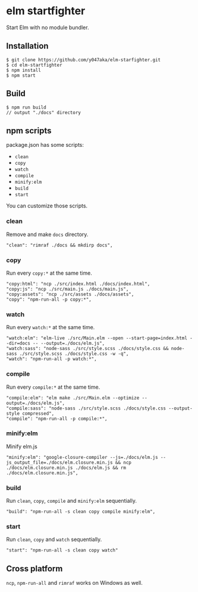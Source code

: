 # elm startfighter

Start Elm with no module bundler.


## Installation

```
$ git clone https://github.com/y047aka/elm-starfighter.git
$ cd elm-startfighter
$ npm install
$ npm start
```


## Build

```
$ npm run build
// output "./docs" directory
```


## npm scripts

package.json has some scripts:

- `clean`
- `copy`
- `watch`
- `compile`
- `minify:elm`
- `build`
- `start`

You can customize those scripts.

### clean

Remove and make `docs` directory.

```
"clean": "rimraf ./docs && mkdirp docs",
```

### copy

Run every `copy:*` at the same time.

```
"copy:html": "ncp ./src/index.html ./docs/index.html",
"copy:js": "ncp ./src/main.js ./docs/main.js",
"copy:assets": "ncp ./src/assets ./docs/assets",
"copy": "npm-run-all -p copy:*",
```

### watch

Run every `watch:*` at the same time.

```
"watch:elm": "elm-live ./src/Main.elm --open --start-page=index.html --dir=docs -- --output=./docs/elm.js",
"watch:sass": "node-sass ./src/style.scss ./docs/style.css && node-sass ./src/style.scss ./docs/style.css -w -q",
"watch": "npm-run-all -p watch:*",
```

### compile

Run every `compile:*` at the same time.

```
"compile:elm": "elm make ./src/Main.elm --optimize --output=./docs/elm.js",
"compile:sass": "node-sass ./src/style.scss ./docs/style.css --output-style compressed",
"compile": "npm-run-all -p compile:*",
```

### minify:elm

Minify elm.js

```
"minify:elm": "google-closure-compiler --js=./docs/elm.js --js_output_file=./docs/elm.closure.min.js && ncp ./docs/elm.closure.min.js ./docs/elm.js && rm ./docs/elm.closure.min.js",
```

### build

Run `clean`, `copy`, `compile` and `minify:elm` sequentially.

```
"build": "npm-run-all -s clean copy compile minify:elm",
```

### start

Run `clean`, `copy` and `watch` sequentially.

```
"start": "npm-run-all -s clean copy watch"
```

## Cross platform
`ncp`, `npm-run-all` and `rimraf` works on Windows as well.
